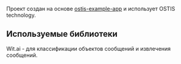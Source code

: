 Проект создан на основе [ostis-example-app](http://ostis-ai.github.io/sc-machine/) и использует OSTIS technology.

## Используемые библиотеки
Wit.ai - для классификации объектов сообщений и извлечения сообщений.
